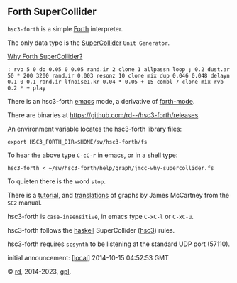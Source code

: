 Forth SuperCollider
-------------------

`hsc3-forth` is a simple [Forth](http://www.forth.org/) interpreter.

The only data type is the [SuperCollider](http://audiosynth.com/) `Unit Generator`.

[Why Forth SuperCollider?](http://rohandrape.net/?t=hsc3-graphs&e=lib/sc/graph/jmcc-why-supercollider.scd)

~~~~
: rvb 5 0 do 0.05 0 0.05 rand.ir 2 clone 1 allpassn loop ; 0.2 dust.ar
50 * 200 3200 rand.ir 0.003 resonz 10 clone mix dup 0.046 0.048 delayn
0.1 0 0.1 rand.ir lfnoise1.kr 0.04 * 0.05 + 15 combl 7 clone mix rvb
0.2 * + play
~~~~

<!-- ![](sw/hsc3-graphs/svg/why-supercollider.svg) -->

There is an hsc3-forth [emacs](http://www.gnu.org/software/emacs/) mode,
a derivative of [forth-mode](http://www.gnu.org/software/gforth/).

There are binaries at <https://github.com/rd--/hsc3-forth/releases>.

<!--
There is an OSX (10.9.3) binary
([hsc3-forth](sw/hsc3-forth/osx/hsc3-forth.xz).[xz](http://tukaani.org/xz/)),
or to build type:

~~~~
$ cabal install
~~~~
-->

An environment variable locates the hsc3-forth library files:

~~~~
export HSC3_FORTH_DIR=$HOME/sw/hsc3-forth/fs
~~~~

To hear the above type `C-cC-r` in emacs, or in a shell type:

~~~~
hsc3-forth < ~/sw/hsc3-forth/help/graph/jmcc-why-supercollider.fs
~~~~

To quieten there is the word `stop`.

There is a
[tutorial](http://rohandrape.net/?t=hsc3-forth&e=help/tutorial.fs), and
[translations](http://rohandrape.net/?t=hsc3-forth&e=help/jmcc.fs) of graphs by
James McCartney <!-- (http://audiosynth.com/autobio/emu.jpg) -->
from the `SC2` manual.

hsc3-forth is `case-insensitive`, in emacs type `C-xC-l` or `C-xC-u`.

hsc3-forth follows the [haskell](http://haskell.org/) SuperCollider ([hsc3](?t=hsc3)) rules.

hsc3-forth requires `scsynth` to be listening at the standard UDP port (57110).

<!--
HSC3-FORTH is partial, it is known to work as far as the translated
graphs at [HSC3-GRAPHS](http://rohandrape.net/?t=hsc3-graphs), search for `FS` in the
[INDEX](?t=hsc3-graphs&e=md/ix.md).
-->

<!-- HSC3-FORTH is for [FORTH IMPACT](http://forthimpact.bandcamp.com/). -->

<!--
([AG](http://www.alexandergarsden.com/) and [SD](http://www.samueldunscombe.com/)
-->

initial announcement:
[[local](http://rohandrape.net/?t=hsc3-forth&e=help/announce.text)]
2014-10-15 04:52:53 GMT

<!--
[haskell-art](https://lurk.org/groups/haskell-art/messages/topic/znDbu2Xon6WryqsEvlaZf/),
[gmane](http://article.gmane.org/gmane.comp.lang.haskell.art/1025),
[bham](http://www.listarc.bham.ac.uk/lists/sc-users/msg42055.html)
-->

© [rd](http://rohandrape.net/), 2014-2023, [gpl](http://gnu.org/copyleft/).
